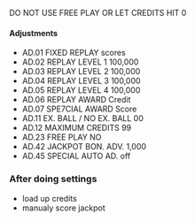 DO NOT USE FREE PLAY OR LET CREDITS HIT 0
#### Adjustments
-   AD.01 FIXED REPLAY scores
-   AD.02 REPLAY LEVEL 1 100,000
-   AD.03 REPLAY LEVEL 2 100,000
-   AD.04 REPLAY LEVEL 3 100,000
-   AD.05 REPLAY LEVEL 4 100,000
-   AD.06 REPLAY AWARD Credit
-   AD.07 SPE7CIAL AWARD Score
-   AD.11 EX. BALL / NO EX. BALL 00
-   AD.12 MAXIMUM CREDITS 99
-   AD.23 FREE PLAY NO
-   AD.42 JACKPOT BON. ADV. 1,000
-	AD.45 SPECIAL AUTO AD. off
### After doing settings
- load up credits
- manualy score jackpot